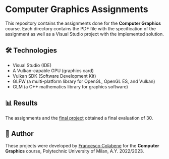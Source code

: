 # Computer Graphics Assignments

This repository contains the assignments done for the **Computer Graphics** course.
Each directory contains the PDF file with the specification of the assignment as well as a Visual Studio project with the implemented solution.

## 🛠 Technologies

- Visual Studio (IDE)
- A Vulkan-capable GPU (graphics card)
- Vulkan SDK (Software Development Kit)
- GLFW (a multi-platform library for OpenGL, OpenGL ES, and Vulkan)
- GLM (a C++ mathematics library for graphics software)



## 📊 Results
The assignments and the [final project](https://github.com/FrancescoColabene/EnhancedRiSiKo) obtained a final evaluation of 30.

## 👤 Author
These projects were developed by [Francesco Colabene](https://github.com/FrancescoColabene) for the **Computer Graphics** course, Polytechnic University of Milan, A.Y. 2022/2023.

